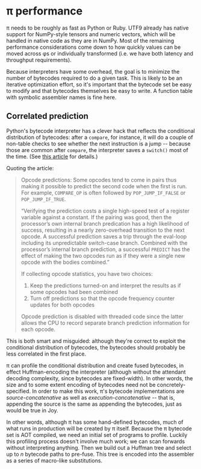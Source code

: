 # π performance
π needs to be roughly as fast as Python or Ruby. UTF9 already has native support for NumPy-style tensors and numeric vectors, which will be handled in native code as they are in NumPy. Most of the remaining performance considerations come down to how quickly values can be moved across φs or individually transformed (i.e. we have both latency and throughput requirements).

Because interpreters have some overhead, the goal is to minimize the number of bytecodes required to do a given task. This is likely to be an iterative optimization effort, so it's important that the bytecode set be easy to modify and that bytecodes themselves be easy to write. A function table with symbolic assembler names is fine here.


## Correlated prediction
Python's bytecode interpreter has a clever hack that reflects the conditional distribution of bytecodes: after a `compare`, for instance, it will do a couple of non-table checks to see whether the next instruction is a jump -- because those are common after `compare`, the interpreter saves a `switch()` most of the time. (See [this article](https://realpython.com/cpython-source-code-guide/#execution) for details.)

Quoting the article:

> Opcode predictions: Some opcodes tend to come in pairs thus making it possible to predict the second code when the first is run. For example, `COMPARE_OP` is often followed by `POP_JUMP_IF_FALSE` or `POP_JUMP_IF_TRUE`.
>
> “Verifying the prediction costs a single high-speed test of a register variable against a constant. If the pairing was good, then the processor’s own internal branch predication has a high likelihood of success, resulting in a nearly zero-overhead transition to the next opcode. A successful prediction saves a trip through the eval-loop including its unpredictable switch-case branch. Combined with the processor’s internal branch prediction, a successful `PREDICT` has the effect of making the two opcodes run as if they were a single new opcode with the bodies combined.”
>
> If collecting opcode statistics, you have two choices:
>
> 1. Keep the predictions turned-on and interpret the results as if some opcodes had been combined
> 2. Turn off predictions so that the opcode frequency counter updates for both opcodes
>
> Opcode prediction is disabled with threaded code since the latter allows the CPU to record separate branch prediction information for each opcode.

This is both smart and misguided: although they're correct to exploit the conditional distribution of bytecodes, the bytecodes should probably be less correlated in the first place.

π can profile the conditional distribution and create fused bytecodes, in effect Huffman-encoding the interpreter (although without the attendant decoding complexity, since bytecodes are fixed-width). In other words, the size and to some extent encoding of bytecodes need not be concretely-specified. In order to make this work, π's bytecode implementations are _source-concatenative_ as well as _execution-concatenative_ -- that is, appending the source is the same as appending the bytecodes, just as would be true in Joy.

In other words, although π has some hand-defined bytecodes, much of what runs in production will be created by π itself. Because the π bytecode set is AOT compiled, we need an initial set of programs to profile. Luckily this profiling process doesn't involve much work; we can scan forwards without interpreting anything. Then we build out a Huffman tree and select up to _n_ bytecode paths to pre-fuse. This tree is encoded into the assembler as a series of macro-like substitutions.
